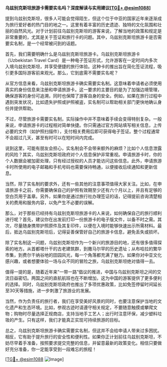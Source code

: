 **乌兹别克斯坦旅游卡需要实名吗？深度解读与实用建议[[TG💪+ @esim1088](https://t.me/s/esim1088)]**

提到乌兹别克斯坦，很多人可能会觉得陌生，但这个位于中亚的国家近年来逐渐成为旅行爱好者的热门目的地之一。这里有着丰富的历史遗迹、独特的文化氛围和壮丽的自然风光。对于计划前往乌兹别克斯坦的游客来说，了解当地的政策和规定是非常重要的，尤其是关于签证和旅行卡的问题。其中，乌兹别克斯坦旅游卡是否需要实名制，是一个经常被问到的话题。

首先，我们需要明确什么是乌兹别克斯坦旅游卡。乌兹别克斯坦旅游卡（Uzbekistan Travel Card）是一种电子签证形式，允许游客在一定时间内多次入境乌兹别克斯坦，并享受便捷的旅行体验。这种卡的推出旨在简化签证流程，吸引更多国际游客前来观光。那么，它到底需不需要实名呢？

从官方信息来看，乌兹别克斯坦旅游卡确实需要实名制。这意味着申请者必须使用真实的身份信息来注册和申请旅游卡。这一要求的主要目的是为了加强边境管理，确保游客的身份可追溯，同时也保障了游客自身的安全。例如，如果在旅行过程中遇到突发状况，比如遗失护照或护照被盗，实名制可以帮助相关部门更快地确认身份并提供帮助。

不过，尽管旅游卡需要实名制，实际操作中并不意味着手续会变得特别复杂。一般来说，申请旅游卡的过程相对简单快捷。你只需通过官方网站填写相关信息，上传必要的文件（如护照扫描件），支付相关费用后即可获得电子签证。整个过程通常不会超过几天，甚至有时可以在短时间内完成。

说到这里，可能有朋友会担心，实名制会不会带来额外的麻烦？比如个人信息泄露的风险？其实，乌兹别克斯坦政府对个人信息保护非常重视。申请旅游卡时，你的个人数据会被加密处理，只有经过授权的人员才能访问这些信息。此外，申请旅游卡时所使用的电子邮箱和手机号码也需要保持畅通，以便接收后续通知和更新信息。

当然，除了实名制的要求外，还有一些其他的注意事项值得大家关注。比如，在申请旅游卡之前，你需要确保自己的护照有效期至少还有六个月以上，并且有足够的空白页用于盖章。另外，如果你是通过旅行社办理签证的话，记得提前咨询清楚相关的费用和服务内容，以免产生不必要的误解。

那么，对于那些已经持有乌兹别克斯坦旅游卡的人来说，如何确保自己的旅行顺利进行呢？首先，建议你在出发前打印一份旅游卡的电子版文件，以备不时之需。其次，尽量随身携带护照原件及其复印件，以便在入境时能够快速出示所需材料。最后，抵达乌兹别克斯坦后，记得妥善保管好自己的旅游卡信息，避免丢失或损坏。

除了实名制这一问题，乌兹别克斯坦作为一个新兴的旅游目的地，还有很多值得探索的地方。从首都塔什干的古老建筑群，到撒马尔罕的历史遗址；从布哈拉的繁华市集，到费尔干纳谷地的田园风光，每一个角落都充满了魅力。如果你对中亚文化感兴趣，或者想要体验一场与众不同的冒险之旅，乌兹别克斯坦绝对值得一去。

值得一提的是，随着近年来“一带一路”倡议的推进，中国与乌兹别克斯坦之间的交流日益密切。两国之间的直航航班也在不断增加，这为中国的游客提供了更多便利的选择。同时，乌兹别克斯坦政府也推出了多项优惠政策，比如免签停留时间延长至30天等措施，进一步刺激了旅游业的发展。

当然，作为负责任的旅行者，我们在享受美好风景的同时，也要注意保护当地的文化遗产和生态环境。比如，参观古迹时请遵守相关规定，不要随意触摸或攀爬文物；购物时尽量选择正规商店，支持当地手工艺人；出行时注意环保，减少塑料垃圾的产生。只有这样，我们才能真正实现可持续旅游的目标。

总之，乌兹别克斯坦旅游卡确实需要实名制，但这并不会给申请人带来过多困扰。相反，它有助于提升旅行的安全性和便利性。如果你正计划前往乌兹别克斯坦，不妨尽早着手准备，按照要求提交完整的信息，并留意最新的政策变化。相信只要做好充分准备，你一定能享受到一段难忘的旅程！

[[TG💪+ @esim1088](https://t.me/s/esim1088) ![Image](https://i.postimg.cc/4NQfJmqS/Snipaste-2025-05-13-00-14-12.png)]